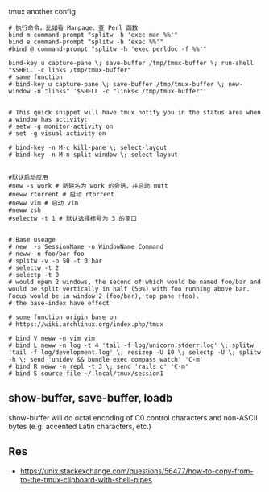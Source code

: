 tmux another config
```
# 执行命令，比如看 Manpage、查 Perl 函数
bind m command-prompt "splitw -h 'exec man %%'"
bind e command-prompt "splitw -h 'exec %%'"
#bind @ command-prompt "splitw -h 'exec perldoc -f %%'"

bind-key u capture-pane \; save-buffer /tmp/tmux-buffer \; run-shell "$SHELL -c links /tmp/tmux-buffer"
# same function
# bind-key u capture-pane \; save-buffer /tmp/tmux-buffer \; new-window -n "links" '$SHELL -c "links< /tmp/tmux-buffer"'


# This quick snippet will have tmux notify you in the status area when a window has activity:
# setw -g monitor-activity on
# set -g visual-activity on

# bind-key -n M-c kill-pane \; select-layout
# bind-key -n M-n split-window \; select-layout


#默认启动应用
#new -s work # 新建名为 work 的会话，并启动 mutt
#neww rtorrent # 启动 rtorrent
#neww vim # 启动 vim
#neww zsh
#selectw -t 1 # 默认选择标号为 3 的窗口


# Base useage
# new  -s SessionName -n WindowName Command
# neww -n foo/bar foo
# splitw -v -p 50 -t 0 bar
# selectw -t 2
# selectp -t 0
# would open 2 windows, the second of which would be named foo/bar and would be split vertically in half (50%) with foo running above bar. Focus would be in window 2 (foo/bar), top pane (foo).
# the base-index have effect

# some function origin base on
# https://wiki.archlinux.org/index.php/tmux

# bind V neww -n vim vim
# bind L neww -n log -t 4 'tail -f log/unicorn.stderr.log' \; splitw 'tail -f log/development.log' \; resizep -U 10 \; selectp -U \; splitw -h \; send 'unidev && bundle exec compass watch' 'C-m'
# bind R neww -n repl -t 3 \; send 'rails c' 'C-m'
# bind S source-file ~/.local/tmux/session1
```

## show-buffer, save-buffer, loadb
show-buffer will do octal encoding of C0 control characters and non-ASCII bytes (e.g. accented Latin characters, etc.)

## Res
- https://unix.stackexchange.com/questions/56477/how-to-copy-from-to-the-tmux-clipboard-with-shell-pipes
